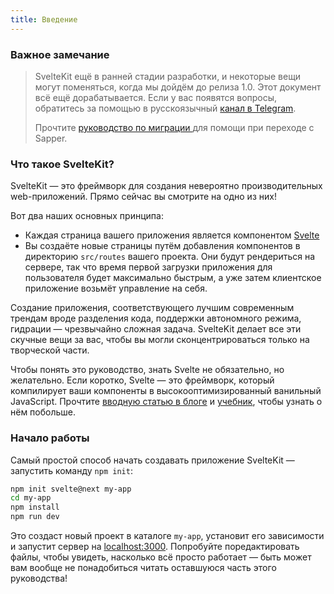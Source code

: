 ```yaml
---
title: Введение
---
```


### Важное замечание  

> SvelteKit ещё в ранней стадии разработки, и некоторые вещи могут поменяться, когда мы дойдём до релиза 1.0. Этот документ всё ещё дорабатывается. Если у вас появятся вопросы, обратитесь за помощью в русскоязычный [канал в Telegram](https://t.me/sveltejs).
>
> Прочтите [руководство по миграции ](migrating) для помощи при переходе с Sapper.

### Что такое SvelteKit?

SvelteKit — это фреймворк для создания невероятно производительных web-приложений. Прямо сейчас вы смотрите на одно из них! 

Вот два наших основных принципа:

- Каждая страница вашего приложения является компонентом [Svelte](https://ru.svelte.dev)
- Вы создаёте новые страницы путём добавления компонентов в директорию `src/routes` вашего проекта. Они будут рендериться на сервере, так что время первой загрузки приложения для пользователя будет максимально быстрым, а уже затем клиентское приложение возьмёт управление на себя.

Создание приложения, соответствующего лучшим современным трендам вроде разделения кода, поддержки автономного режима, гидрации — чрезвычайно сложная задача. SvelteKit делает все эти скучные вещи за вас, чтобы вы могли сконцентрироваться только на творческой части.

Чтобы понять это руководство, знать Svelte не обязательно, но желательно. Если коротко, Svelte — это фреймворк, который компилирует ваши компоненты в высокооптимизированный ванильный JavaScript. Прочтите [вводную статью в блоге](https://ru.svelte.dev/blog/svelte-3-rethinking-reactivity) и [учебник](https://ru.svelte.dev/tutorial), чтобы узнать о нём побольше.

### Начало работы

Самый простой способ начать создавать приложение SvelteKit — запустить команду `npm init`:

```bash
npm init svelte@next my-app
cd my-app
npm install
npm run dev
```

Это создаст новый проект в каталоге `my-app`, установит его зависимости и запустит сервер на [localhost:3000](http://localhost:3000). Попробуйте поредактировать файлы, чтобы увидеть, насколько всё просто работает — быть может вам вообще не понадобиться читать оставшуюся часть этого руководства!